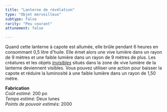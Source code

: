 ```yaml
---
title: "Lanterne de révélation"
type: "Objet merveilleux"
subtype: false
rarity: "Peu courant"
attunement: false

---
```

Quand cette lanterne à capote est allumée, elle brûle pendant 6 heures en consommant 0,5 litre d'huile. Elle émet alors une vive lumière dans un rayon de 9 mètres et une faible lumière dans un rayon de 9 mètres de plus. Les créatures et les objets [_invisibles_](/gerer-la-sante-du-personnage/#invisible) situés dans la zone de vive lumière de la lanterne deviennent visibles. Vous pouvez utiliser une action pour baisser la capote et réduire la luminosité à une faible lumière dans un rayon de 1,50 mètre.  

**Fabrication**  
*Coût estimé*: 200 po    
*Temps estimé*: Deux lunes  
*Points de pouvoir estimés*: 2000          
